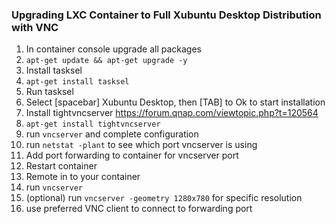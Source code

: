 ### Upgrading LXC Container to Full Xubuntu Desktop Distribution with VNC

1. In container console upgrade all packages
  1. `apt-get update && apt-get upgrade -y`
2. Install tasksel
  1. `apt-get install tasksel`
3. Run tasksel
  1. Select [spacebar] Xubuntu Desktop, then [TAB] to Ok to start installation
4. Install tightvncserver <https://forum.qnap.com/viewtopic.php?t=120564>
  1. `apt-get install tightvncserver`
  2. run `vncserver` and complete configuration
  3. run `netstat -plant` to see which port vncserver is using
5. Add port forwarding to container for vncserver port
6. Restart container
7. Remote in to your container
  1. run `vncserver`
  2. (optional) run `vncserver -geometry 1280x780` for specific resolution
  3. use preferred VNC client to connect to forwarding port